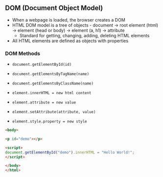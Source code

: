 ## DOM (Document Object Model)
 - When a webpage is loaded, the browser creates a DOM
 - HTML DOM model is a tree of objects - document -> root element (html) -> element (head or body) -> element (a, h1) -> attribute
    - Standard for getting, changing, adding, deleting HTML elements
 - All HTML elements are defined as objects with properties
 
### DOM Methods
  - `document.getElementById(id)`
  - `document.getElementsByTagName(name)`
  - `document.getElementsByClassName(name)`
  
  - `element.innerHTML = new html content`
  - `element.attribute = new value`
  - `element.setAttribute(attribute, value)`
  - `element.style.property = new style`
  
```html <html>
<body>

<p id="demo"></p>

<script>
document.getElementById("demo").innerHTML = "Hello World!";
</script>

</body>
</html>
```
  
